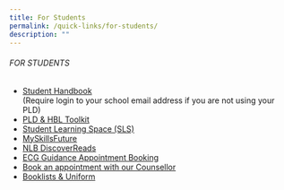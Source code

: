 ```yaml
---
title: For Students
permalink: /quick-links/for-students/
description: ""
---
```

###### FOR STUDENTS

*   [Student Handbook](https://for.edu.sg/wdlstudenthandbook)  
    (Require login to your school email address if you are not using your PLD)
*   [PLD & HBL Toolkit](https://sites.google.com/moe.edu.sg/wdl-pld-toolkit-students/home)
*   [Student Learning Space (SLS)](http://learning.moe.edu.sg/)
*   [MySkillsFuture](https://www.myskillsfuture.gov.sg/content/student/en/secondary.html)
*   [NLB DiscoverReads](http://www.nlb.gov.sg/discovereads/)
*   [ECG Guidance Appointment Booking](https://go.gov.sg/ecg-counsellor) 
*   [Book an appointment with our Counsellor](https://form.gov.sg/#!/602f6a99cdb3880011704567)
*   [Booklists & Uniform](/resources/booklists-and-uniform/)